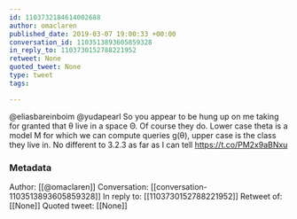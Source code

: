 ```yaml
---
id: 1103732184614002688
author: omaclaren
published_date: 2019-03-07 19:00:33 +00:00
conversation_id: 1103513893605859328
in_reply_to: 1103730152788221952
retweet: None
quoted_tweet: None
type: tweet
tags:

---
```


@eliasbareinboim @yudapearl So you appear to be hung up on me taking for granted that θ live in a space Θ. Of course they do. Lower case theta is a model M for which we can compute queries g(θ), upper case is the class they live in. No different to 3.2.3 as far as I can tell https://t.co/PM2x9aBNxu

### Metadata

Author: [[@omaclaren]]
Conversation: [[conversation-1103513893605859328]]
In reply to: [[1103730152788221952]]
Retweet of: [[None]]
Quoted tweet: [[None]]
